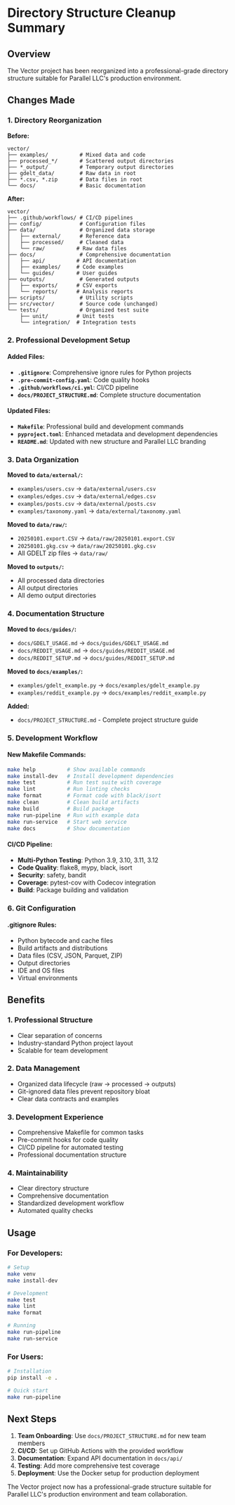 # Directory Structure Cleanup Summary

## Overview

The Vector project has been reorganized into a professional-grade directory structure suitable for Parallel LLC's production environment.

## Changes Made

### 1. Directory Reorganization

**Before:**
```
vector/
├── examples/          # Mixed data and code
├── processed_*/       # Scattered output directories
├── *_output/          # Temporary output directories
├── gdelt_data/        # Raw data in root
├── *.csv, *.zip       # Data files in root
└── docs/              # Basic documentation
```

**After:**
```
vector/
├── .github/workflows/ # CI/CD pipelines
├── config/            # Configuration files
├── data/              # Organized data storage
│   ├── external/      # Reference data
│   ├── processed/     # Cleaned data
│   └── raw/          # Raw data files
├── docs/              # Comprehensive documentation
│   ├── api/          # API documentation
│   ├── examples/     # Code examples
│   └── guides/       # User guides
├── outputs/           # Generated outputs
│   ├── exports/      # CSV exports
│   └── reports/      # Analysis reports
├── scripts/           # Utility scripts
├── src/vector/        # Source code (unchanged)
└── tests/             # Organized test suite
    ├── unit/         # Unit tests
    └── integration/  # Integration tests
```

### 2. Professional Development Setup

#### Added Files:
- **`.gitignore`**: Comprehensive ignore rules for Python projects
- **`.pre-commit-config.yaml`**: Code quality hooks
- **`.github/workflows/ci.yml`**: CI/CD pipeline
- **`docs/PROJECT_STRUCTURE.md`**: Complete structure documentation

#### Updated Files:
- **`Makefile`**: Professional build and development commands
- **`pyproject.toml`**: Enhanced metadata and development dependencies
- **`README.md`**: Updated with new structure and Parallel LLC branding

### 3. Data Organization

**Moved to `data/external/`:**
- `examples/users.csv` → `data/external/users.csv`
- `examples/edges.csv` → `data/external/edges.csv`
- `examples/posts.csv` → `data/external/posts.csv`
- `examples/taxonomy.yaml` → `data/external/taxonomy.yaml`

**Moved to `data/raw/`:**
- `20250101.export.CSV` → `data/raw/20250101.export.CSV`
- `20250101.gkg.csv` → `data/raw/20250101.gkg.csv`
- All GDELT zip files → `data/raw/`

**Moved to `outputs/`:**
- All processed data directories
- All output directories
- All demo output directories

### 4. Documentation Structure

**Moved to `docs/guides/`:**
- `docs/GDELT_USAGE.md` → `docs/guides/GDELT_USAGE.md`
- `docs/REDDIT_USAGE.md` → `docs/guides/REDDIT_USAGE.md`
- `docs/REDDIT_SETUP.md` → `docs/guides/REDDIT_SETUP.md`

**Moved to `docs/examples/`:**
- `examples/gdelt_example.py` → `docs/examples/gdelt_example.py`
- `examples/reddit_example.py` → `docs/examples/reddit_example.py`

**Added:**
- `docs/PROJECT_STRUCTURE.md` - Complete project structure guide

### 5. Development Workflow

#### New Makefile Commands:
```bash
make help          # Show available commands
make install-dev   # Install development dependencies
make test          # Run test suite with coverage
make lint          # Run linting checks
make format        # Format code with black/isort
make clean         # Clean build artifacts
make build         # Build package
make run-pipeline  # Run with example data
make run-service   # Start web service
make docs          # Show documentation
```

#### CI/CD Pipeline:
- **Multi-Python Testing**: Python 3.9, 3.10, 3.11, 3.12
- **Code Quality**: flake8, mypy, black, isort
- **Security**: safety, bandit
- **Coverage**: pytest-cov with Codecov integration
- **Build**: Package building and validation

### 6. Git Configuration

#### .gitignore Rules:
- Python bytecode and cache files
- Build artifacts and distributions
- Data files (CSV, JSON, Parquet, ZIP)
- Output directories
- IDE and OS files
- Virtual environments

## Benefits

### 1. Professional Structure
- Clear separation of concerns
- Industry-standard Python project layout
- Scalable for team development

### 2. Data Management
- Organized data lifecycle (raw → processed → outputs)
- Git-ignored data files prevent repository bloat
- Clear data contracts and examples

### 3. Development Experience
- Comprehensive Makefile for common tasks
- Pre-commit hooks for code quality
- CI/CD pipeline for automated testing
- Professional documentation structure

### 4. Maintainability
- Clear directory structure
- Comprehensive documentation
- Standardized development workflow
- Automated quality checks

## Usage

### For Developers:
```bash
# Setup
make venv
make install-dev

# Development
make test
make lint
make format

# Running
make run-pipeline
make run-service
```

### For Users:
```bash
# Installation
pip install -e .

# Quick start
make run-pipeline
```

## Next Steps

1. **Team Onboarding**: Use `docs/PROJECT_STRUCTURE.md` for new team members
2. **CI/CD**: Set up GitHub Actions with the provided workflow
3. **Documentation**: Expand API documentation in `docs/api/`
4. **Testing**: Add more comprehensive test coverage
5. **Deployment**: Use the Docker setup for production deployment

The Vector project now has a professional-grade structure suitable for Parallel LLC's production environment and team collaboration.
